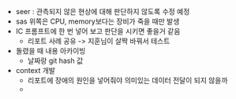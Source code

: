 - seer : 관측되지 않은 현상에 대해 판단하지 않도록 수정 예정
- sas 위쪽은 CPU, memory보다는 장비가 죽을 때만 발생
- IC 프롬프트에 한 번 넣어 보고 판단을 시키면 좋을거 같음
	- 리포트 사례 공유 -> 지훈님이 살짝 바꿔서 테스트
- 돌렸을 때 내용 아카이빙
	- 날짜랑 git hash 값 
- context 개발
	- 리포트에 장애의 원인을 넣어줘야 의미있는 데이터 전달이 되지 않을까
	- 
<!--stackedit_data:
eyJoaXN0b3J5IjpbLTQzMzM3MjE4N119
-->